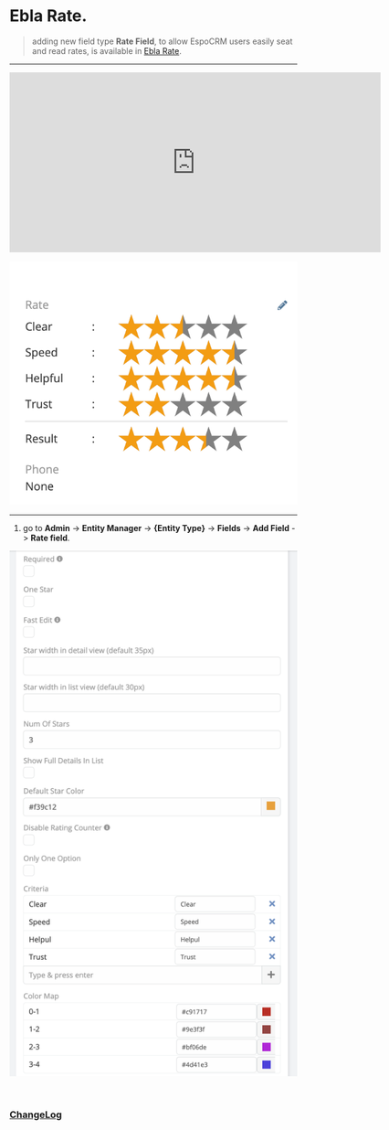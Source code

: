 # Ebla Rate. <a href="https://www.eblasoft.com.tr/espocrm-extension-page/espocrm-rate-field" target="_blank" id="ext-version"></a>

> adding new field type **Rate Field**, to allow EspoCRM users easily seat and read rates,
> is available in [Ebla Rate](https://www.eblasoft.com.tr/espocrm-extension-page/espocrm-rate-field).

---

<iframe width="650" height="315" src="https://www.youtube.com/embed/C505B7OBZmM" frameborder="0" allow="accelerometer; autoplay; clipboard-write; encrypted-media; gyroscope; picture-in-picture" allowfullscreen></iframe>

![Rate Field](../../_static/images/extensions/ebla-rate/rate.png)


---

1. go to **Admin** -> **Entity Manager** -> **{Entity Type}** -> **Fields** -> **Add Field** -> **Rate field**.

![Rate Field](../../_static/images/extensions/ebla-rate/rate-op.png)

<br>

### <font color=gray> [ChangeLog](changelog.md) </font>


<script>
    async function fetchData() {
    const url = 'https://crm.eblasoft.com.tr/api/v1/Docs?id=63495a03a877d5a9a';
    const response = await fetch(url);
    const data = await response.json();
    
    const {version} = data;
    const badgeUrl = `https://img.shields.io/badge/version-${version}-green`;
    
    const badgeImg = document.createElement("img");
    badgeImg.src = badgeUrl;
    badgeImg.style = "height: 22px; margin-left: 10px;";


    document.getElementById("ext-version").appendChild(badgeImg);
}
    fetchData();

</script>